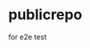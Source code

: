# publicrepo
for e2e test






































































































































































































































































































































































































































































































































































































































































































































































































































































































































































































































































































































































































































































































































































































































































































































































































































































































































































































































































































